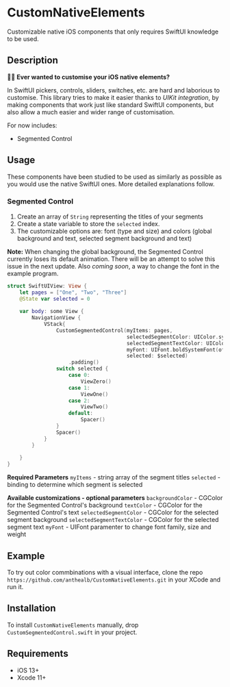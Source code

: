 # CustomNativeElements
Customizable native iOS components that only requires SwiftUI knowledge to be used.

## Description
🧑‍💻 **Ever wanted to customise your iOS native elements?**

In SwiftUI pickers, controls, sliders, switches, etc. are hard and laborious to customise. This library tries to make it easier thanks to *UIKit integration*, by making components that work just like standard SwiftUI components, but also allow a much easier and wider range of customisation.

For now includes: 
- Segmented Control

## Usage
These components have been studied to be used as similarly as possible as you would use the native SwiftUI ones. More detailed explanations follow.
### Segmented Control
1. Create an array of `String` representing the titles of your segments
2. Create a state variable to store the `selected` index.
3. The customizable options are: font (type and size) and colors (global background and text, selected segment background and text)

**Note:** When changing the global background, the Segmented Control currently loses its default animation. There will be an attempt to solve this issue in the next update. Also *coming soon*, a way to change the font in the example program.

```swift
struct SwiftUIView: View {
    let pages = ["One", "Two", "Three"]
    @State var selected = 0
    
    var body: some View {
        NavigationView {
            VStack{
                CustomSegmentedControl(myItems: pages,
                                       selectedSegmentColor: UIColor.systemMint.cgColor,
                                       selectedSegmentTextColor: UIColor.white.cgColor,
                                       myFont: UIFont.boldSystemFont(ofSize: 15),
                                       selected: $selected)
                    .padding()
                switch selected {
                    case 0:
                        ViewZero()
                    case 1:
                        ViewOne()
                    case 2:
                        ViewTwo()
                    default:
                        Spacer()
                }
                Spacer()
            }
        }
        
    }
}    
```

**Required Parameters**
`myItems` - string array of the segment titles
`selected` - binding to determine which segment is selected

**Available customizations - optional parameters**
`backgroundColor` - CGColor for the Segmented Control's background
`textColor` - CGColor for the Segmented Control's text
`selectedSegmentColor` - CGColor for the selected segment background
`selectedSegmentTextColor` - CGColor for the selected segment text
`myFont` - UIFont paramenter to change font family, size and weight 

## Example
To try out color commbinations with a visual interface, clone the repo `https://github.com/anthealb/CustomNativeElements.git` in your XCode and run it.

## Installation
To install `CustomNativeElements` manually, drop `CustomSegmentedControl.swift` in your project.

## Requirements
* iOS 13+
* Xcode 11+
